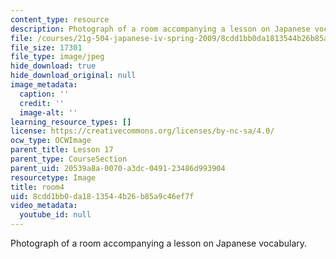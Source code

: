 ```yaml
---
content_type: resource
description: Photograph of a room accompanying a lesson on Japanese vocabulary.
file: /courses/21g-504-japanese-iv-spring-2009/8cdd1bb0da1813544b26b85a9c46ef7f_room4.jpg
file_size: 17301
file_type: image/jpeg
hide_download: true
hide_download_original: null
image_metadata:
  caption: ''
  credit: ''
  image-alt: ''
learning_resource_types: []
license: https://creativecommons.org/licenses/by-nc-sa/4.0/
ocw_type: OCWImage
parent_title: Lesson 17
parent_type: CourseSection
parent_uid: 20539a8a-0070-a3dc-0491-23486d993904
resourcetype: Image
title: room4
uid: 8cdd1bb0-da18-1354-4b26-b85a9c46ef7f
video_metadata:
  youtube_id: null
---
```

Photograph of a room accompanying a lesson on Japanese vocabulary.